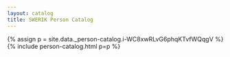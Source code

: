 ```yaml
---
layout: catalog
title: SWERIK Person Catalog
---
```

{% assign p = site.data._person-catalog.i-WC8xwRLvG6phqKTvfWQqgV %}
{% include person-catalog.html p=p %}

